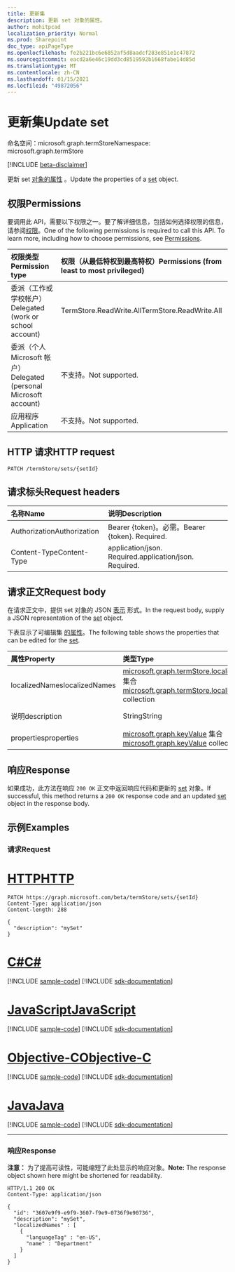 ```yaml
---
title: 更新集
description: 更新 set 对象的属性。
author: mohitpcad
localization_priority: Normal
ms.prod: Sharepoint
doc_type: apiPageType
ms.openlocfilehash: fe2b221bc6e6852af5d8aadcf283e851e1c47872
ms.sourcegitcommit: eacd2a6e46c19dd3cd8519592b1668fabe14d85d
ms.translationtype: MT
ms.contentlocale: zh-CN
ms.lasthandoff: 01/15/2021
ms.locfileid: "49872056"
---
```

# <a name="update-set"></a><span data-ttu-id="f5c5e-103">更新集</span><span class="sxs-lookup"><span data-stu-id="f5c5e-103">Update set</span></span>
<span data-ttu-id="f5c5e-104">命名空间：microsoft.graph.termStore</span><span class="sxs-lookup"><span data-stu-id="f5c5e-104">Namespace: microsoft.graph.termStore</span></span>

[!INCLUDE [beta-disclaimer](../../includes/beta-disclaimer.md)]

<span data-ttu-id="f5c5e-105">更新 set [对象的属性](../resources/termstore-set.md) 。</span><span class="sxs-lookup"><span data-stu-id="f5c5e-105">Update the properties of a [set](../resources/termstore-set.md) object.</span></span>

## <a name="permissions"></a><span data-ttu-id="f5c5e-106">权限</span><span class="sxs-lookup"><span data-stu-id="f5c5e-106">Permissions</span></span>
<span data-ttu-id="f5c5e-p101">要调用此 API，需要以下权限之一。要了解详细信息，包括如何选择权限的信息，请参阅[权限](/graph/permissions-reference)。</span><span class="sxs-lookup"><span data-stu-id="f5c5e-p101">One of the following permissions is required to call this API. To learn more, including how to choose permissions, see [Permissions](/graph/permissions-reference).</span></span>

|<span data-ttu-id="f5c5e-109">权限类型</span><span class="sxs-lookup"><span data-stu-id="f5c5e-109">Permission type</span></span>|<span data-ttu-id="f5c5e-110">权限（从最低特权到最高特权）</span><span class="sxs-lookup"><span data-stu-id="f5c5e-110">Permissions (from least to most privileged)</span></span>|
|:---|:---|
|<span data-ttu-id="f5c5e-111">委派（工作或学校帐户）</span><span class="sxs-lookup"><span data-stu-id="f5c5e-111">Delegated (work or school account)</span></span> |<span data-ttu-id="f5c5e-112">TermStore.ReadWrite.All</span><span class="sxs-lookup"><span data-stu-id="f5c5e-112">TermStore.ReadWrite.All</span></span> |
|<span data-ttu-id="f5c5e-113">委派（个人 Microsoft 帐户）</span><span class="sxs-lookup"><span data-stu-id="f5c5e-113">Delegated (personal Microsoft account)</span></span> | <span data-ttu-id="f5c5e-114">不支持。</span><span class="sxs-lookup"><span data-stu-id="f5c5e-114">Not supported.</span></span>    |
|<span data-ttu-id="f5c5e-115">应用程序</span><span class="sxs-lookup"><span data-stu-id="f5c5e-115">Application</span></span> | <span data-ttu-id="f5c5e-116">不支持。</span><span class="sxs-lookup"><span data-stu-id="f5c5e-116">Not supported.</span></span> |


## <a name="http-request"></a><span data-ttu-id="f5c5e-117">HTTP 请求</span><span class="sxs-lookup"><span data-stu-id="f5c5e-117">HTTP request</span></span>

<!-- {
  "blockType": "ignored"
}
-->

``` http
PATCH /termStore/sets/{setId}
```

## <a name="request-headers"></a><span data-ttu-id="f5c5e-118">请求标头</span><span class="sxs-lookup"><span data-stu-id="f5c5e-118">Request headers</span></span>
|<span data-ttu-id="f5c5e-119">名称</span><span class="sxs-lookup"><span data-stu-id="f5c5e-119">Name</span></span>|<span data-ttu-id="f5c5e-120">说明</span><span class="sxs-lookup"><span data-stu-id="f5c5e-120">Description</span></span>|
|:---|:---|
|<span data-ttu-id="f5c5e-121">Authorization</span><span class="sxs-lookup"><span data-stu-id="f5c5e-121">Authorization</span></span>|<span data-ttu-id="f5c5e-p102">Bearer {token}。必需。</span><span class="sxs-lookup"><span data-stu-id="f5c5e-p102">Bearer {token}. Required.</span></span>|
|<span data-ttu-id="f5c5e-124">Content-Type</span><span class="sxs-lookup"><span data-stu-id="f5c5e-124">Content-Type</span></span>|<span data-ttu-id="f5c5e-p103">application/json. Required.</span><span class="sxs-lookup"><span data-stu-id="f5c5e-p103">application/json. Required.</span></span>|

## <a name="request-body"></a><span data-ttu-id="f5c5e-127">请求正文</span><span class="sxs-lookup"><span data-stu-id="f5c5e-127">Request body</span></span>
<span data-ttu-id="f5c5e-128">在请求正文中，提供 set 对象的 JSON [表示](../resources/termstore-set.md) 形式。</span><span class="sxs-lookup"><span data-stu-id="f5c5e-128">In the request body, supply a JSON representation of the [set](../resources/termstore-set.md) object.</span></span>

<span data-ttu-id="f5c5e-129">下表显示了可编辑集 [的属性](../resources/termstore-set.md)。</span><span class="sxs-lookup"><span data-stu-id="f5c5e-129">The following table shows the properties that can be edited for the [set](../resources/termstore-set.md).</span></span>

|<span data-ttu-id="f5c5e-130">属性</span><span class="sxs-lookup"><span data-stu-id="f5c5e-130">Property</span></span>|<span data-ttu-id="f5c5e-131">类型</span><span class="sxs-lookup"><span data-stu-id="f5c5e-131">Type</span></span>|<span data-ttu-id="f5c5e-132">Description</span><span class="sxs-lookup"><span data-stu-id="f5c5e-132">Description</span></span>|
|:---|:---|:---|
|<span data-ttu-id="f5c5e-133">localizedNames</span><span class="sxs-lookup"><span data-stu-id="f5c5e-133">localizedNames</span></span>|<span data-ttu-id="f5c5e-134">[microsoft.graph.termStore.localizedName](../resources/termstore-localizedname.md) 集合</span><span class="sxs-lookup"><span data-stu-id="f5c5e-134">[microsoft.graph.termStore.localizedName](../resources/termstore-localizedname.md) collection</span></span>|<span data-ttu-id="f5c5e-135">集合的名称</span><span class="sxs-lookup"><span data-stu-id="f5c5e-135">Name of the set</span></span>|
|<span data-ttu-id="f5c5e-136">说明</span><span class="sxs-lookup"><span data-stu-id="f5c5e-136">description</span></span>|<span data-ttu-id="f5c5e-137">String</span><span class="sxs-lookup"><span data-stu-id="f5c5e-137">String</span></span>|<span data-ttu-id="f5c5e-138">集的说明</span><span class="sxs-lookup"><span data-stu-id="f5c5e-138">Description of the set</span></span>|
|<span data-ttu-id="f5c5e-139">properties</span><span class="sxs-lookup"><span data-stu-id="f5c5e-139">properties</span></span>|<span data-ttu-id="f5c5e-140">[microsoft.graph.keyValue](../resources/keyvalue.md) 集合</span><span class="sxs-lookup"><span data-stu-id="f5c5e-140">[microsoft.graph.keyValue](../resources/keyvalue.md) collection</span></span>|<span data-ttu-id="f5c5e-141">集合的属性</span><span class="sxs-lookup"><span data-stu-id="f5c5e-141">properties of a set</span></span>|



## <a name="response"></a><span data-ttu-id="f5c5e-142">响应</span><span class="sxs-lookup"><span data-stu-id="f5c5e-142">Response</span></span>

<span data-ttu-id="f5c5e-143">如果成功，此方法在响应 `200 OK` 正文中返回响应代码和更新的 [set](../resources/termstore-set.md) 对象。</span><span class="sxs-lookup"><span data-stu-id="f5c5e-143">If successful, this method returns a `200 OK` response code and an updated [set](../resources/termstore-set.md) object in the response body.</span></span>

## <a name="examples"></a><span data-ttu-id="f5c5e-144">示例</span><span class="sxs-lookup"><span data-stu-id="f5c5e-144">Examples</span></span>

### <a name="request"></a><span data-ttu-id="f5c5e-145">请求</span><span class="sxs-lookup"><span data-stu-id="f5c5e-145">Request</span></span>

# <a name="http"></a>[<span data-ttu-id="f5c5e-146">HTTP</span><span class="sxs-lookup"><span data-stu-id="f5c5e-146">HTTP</span></span>](#tab/http)
<!-- {
  "blockType": "request",
  "name": "update_set"
} -->

``` http
PATCH https://graph.microsoft.com/beta/termStore/sets/{setId}
Content-Type: application/json
Content-length: 288

{
  "description": "mySet"
}
```
# <a name="c"></a>[<span data-ttu-id="f5c5e-147">C#</span><span class="sxs-lookup"><span data-stu-id="f5c5e-147">C#</span></span>](#tab/csharp)
[!INCLUDE [sample-code](../includes/snippets/csharp/update-set-csharp-snippets.md)]
[!INCLUDE [sdk-documentation](../includes/snippets/snippets-sdk-documentation-link.md)]

# <a name="javascript"></a>[<span data-ttu-id="f5c5e-148">JavaScript</span><span class="sxs-lookup"><span data-stu-id="f5c5e-148">JavaScript</span></span>](#tab/javascript)
[!INCLUDE [sample-code](../includes/snippets/javascript/update-set-javascript-snippets.md)]
[!INCLUDE [sdk-documentation](../includes/snippets/snippets-sdk-documentation-link.md)]

# <a name="objective-c"></a>[<span data-ttu-id="f5c5e-149">Objective-C</span><span class="sxs-lookup"><span data-stu-id="f5c5e-149">Objective-C</span></span>](#tab/objc)
[!INCLUDE [sample-code](../includes/snippets/objc/update-set-objc-snippets.md)]
[!INCLUDE [sdk-documentation](../includes/snippets/snippets-sdk-documentation-link.md)]

# <a name="java"></a>[<span data-ttu-id="f5c5e-150">Java</span><span class="sxs-lookup"><span data-stu-id="f5c5e-150">Java</span></span>](#tab/java)
[!INCLUDE [sample-code](../includes/snippets/java/update-set-java-snippets.md)]
[!INCLUDE [sdk-documentation](../includes/snippets/snippets-sdk-documentation-link.md)]

---



### <a name="response"></a><span data-ttu-id="f5c5e-151">响应</span><span class="sxs-lookup"><span data-stu-id="f5c5e-151">Response</span></span>

<span data-ttu-id="f5c5e-152">**注意：** 为了提高可读性，可能缩短了此处显示的响应对象。</span><span class="sxs-lookup"><span data-stu-id="f5c5e-152">**Note:** The response object shown here might be shortened for readability.</span></span>

<!-- {
  "blockType": "response",
  "truncated": true,
  "@odata.type": "microsoft.graph.termStore.set"
}-->

``` http
HTTP/1.1 200 OK
Content-Type: application/json

{
  "id": "3607e9f9-e9f9-3607-f9e9-0736f9e90736",
  "description": "mySet",    
  "localizedNames" : [
    {
      "languageTag" : "en-US",
      "name" : "Department"
    }
  ]
}
```

<!--
{
  "type": "#page.annotation",
  "description": "Get termSet entity in termStore",
  "keywords": "term,termStore",
  "section": "documentation",
  "tocPath": "termStore/Update termSet",
  "suppressions": [
  ]
}
-->


